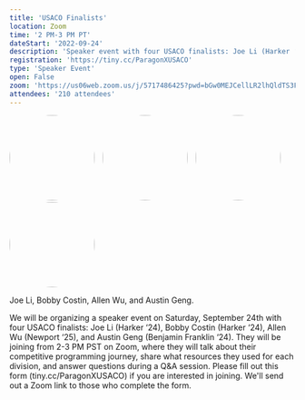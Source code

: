 ```yaml
---
title: 'USACO Finalists'
location: Zoom
time: '2 PM-3 PM PT'
dateStart: '2022-09-24'
description: 'Speaker event with four USACO finalists: Joe Li (Harker ‘24), Bobby Costin (Harker ‘24), Allen Wu (Newport ‘25), and Austin Geng (Benjamin Franklin ‘24)'
registration: 'https://tiny.cc/ParagonXUSACO'
type: 'Speaker Event'
open: False
zoom: 'https://us06web.zoom.us/j/5717486425?pwd=bGw0MEJCellLR2lhQldTS3FPYjFtQT09'
attendees: '210 attendees'
---
```


<img src="/images/bio/joe.jpg" height="150" style="margin-right: 10px; border-radius: 50%;">

<img src="/images/events/bobby.jpg" height="150" style="margin-right: 10px; border-radius: 50%;">

<img src="/images/events/allen.jpg" height="150" style="margin-right: 10px; border-radius: 50%;">

<img src="/images/bio/austin.jpg" height="150" style="border-radius: 50%;">

Joe Li, Bobby Costin, Allen Wu, and Austin Geng.

We will be organizing a speaker event on Saturday, September 24th with four USACO finalists: Joe Li (Harker ‘24), Bobby Costin (Harker ‘24), Allen Wu (Newport ‘25), and Austin Geng (Benjamin Franklin ‘24). They will be joining from 2-3 PM PST on Zoom, where they will talk about their competitive programming journey, share what resources they used for each division, and answer questions during a Q&A session. Please fill out this form (tiny.cc/ParagonXUSACO) if you are interested in joining. We'll send out a Zoom link to those who complete the form.
